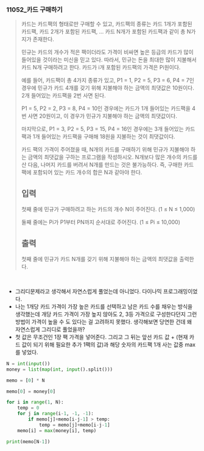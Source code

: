 ### 11052_카드 구매하기

> 카드는 카드팩의 형태로만 구매할 수 있고, 카드팩의 종류는 카드 1개가 포함된 카드팩, 카드 2개가 포함된 카드팩, ... 카드 N개가 포함된 카드팩과 같이 총 N가지가 존재한다.
>
> 민규는 카드의 개수가 적은 팩이더라도 가격이 비싸면 높은 등급의 카드가 많이 들어있을 것이라는 미신을 믿고 있다. 따라서, 민규는 돈을 최대한 많이 지불해서 카드 N개 구매하려고 한다. 카드가 i개 포함된 카드팩의 가격은 Pi원이다.
>
> 예를 들어, 카드팩이 총 4가지 종류가 있고, P1 = 1, P2 = 5, P3 = 6, P4 = 7인 경우에 민규가 카드 4개를 갖기 위해 지불해야 하는 금액의 최댓값은 10원이다. 2개 들어있는 카드팩을 2번 사면 된다.
>
> P1 = 5, P2 = 2, P3 = 8, P4 = 10인 경우에는 카드가 1개 들어있는 카드팩을 4번 사면 20원이고, 이 경우가 민규가 지불해야 하는 금액의 최댓값이다.
>
> 마지막으로, P1 = 3, P2 = 5, P3 = 15, P4 = 16인 경우에는 3개 들어있는 카드팩과 1개 들어있는 카드팩을 구매해 18원을 지불하는 것이 최댓값이다.
>
> 카드 팩의 가격이 주어졌을 때, N개의 카드를 구매하기 위해 민규가 지불해야 하는 금액의 최댓값을 구하는 프로그램을 작성하시오. N개보다 많은 개수의 카드를 산 다음, 나머지 카드를 버려서 N개를 만드는 것은 불가능하다. 즉, 구매한 카드팩에 포함되어 있는 카드 개수의 합은 N과 같아야 한다.
>
> ## 입력
>
> 첫째 줄에 민규가 구매하려고 하는 카드의 개수 N이 주어진다. (1 ≤ N ≤ 1,000)
>
> 둘째 줄에는 Pi가 P1부터 PN까지 순서대로 주어진다. (1 ≤ Pi ≤ 10,000)
>
> ## 출력
>
> 첫째 줄에 민규가 카드 N개를 갖기 위해 지불해야 하는 금액의 최댓값을 출력한다.

<br/>

- 그리디문제라고 생각해서 자연스럽게 풀었는데 아니었다. 다이나믹 프로그래밍이었다.
- 나는 1개당 카드 가격이 가장 높은 카드를 선택하고 남은 카드 수를 채우는 방식을 생각했는데 개당 카드 가격이 가장 높지 않아도 2, 3등 가격으로 구성한다던지 그런 방법이 가격이 높을 수 도 있다는 걸 고려하지 못했다. 생각해보면 당연한 건데 왜 자연스럽게 그리디로 풀었을까?
- 첫 값은 무조건인 1장 팩 가격을 넣어준다. 그리고 그 뒤는 앞선 카드 값 + (현재 카드 값이 되기 위해 필요한 추가 1팩의 값)과 해당 숫자의 카드팩 1개 사는 값중 max를 넣었다.

```python
N = int(input())
money = list(map(int, input().split()))

memo = [0] * N

memo[0] = money[0]

for i in range(1, N):
    temp = 0
    for j in range(i-1, -1, -1):
        if memo[j]+memo[i-j-1] > temp:
            temp = memo[j]+memo[i-j-1]
    memo[i] = max(money[i], temp)

print(memo[N-1])
```

